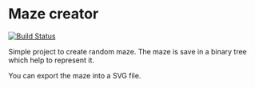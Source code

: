 Maze creator
================

[![Build Status](https://travis-ci.org/ColasV/labyrinthe.svg?branch=master)](https://travis-ci.org/ColasV/labyrinthe)

Simple project to create random maze. 
The maze is save in a binary tree which help to represent it.

You can export the maze into a SVG file.
